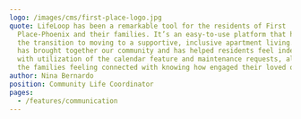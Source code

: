 ```yaml
---
logo: /images/cms/first-place-logo.jpg
quote: LifeLoop has been a remarkable tool for the residents of First
  Place-Phoenix and their families. It’s an easy-to-use platform that has helped
  the transition to moving to a supportive, inclusive apartment living. LifeLoop
  has brought together our community and has helped residents feel independent
  with utilization of the calendar feature and maintenance requests, all while
  the families feeling connected with knowing how engaged their loved one is.
author: Nina Bernardo
position: Community Life Coordinator
pages:
  - /features/communication
---
```

